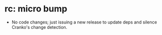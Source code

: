 # rc: micro bump

- No code changes; just issuing a new release to update deps and silence
  Cranko's change detection.
